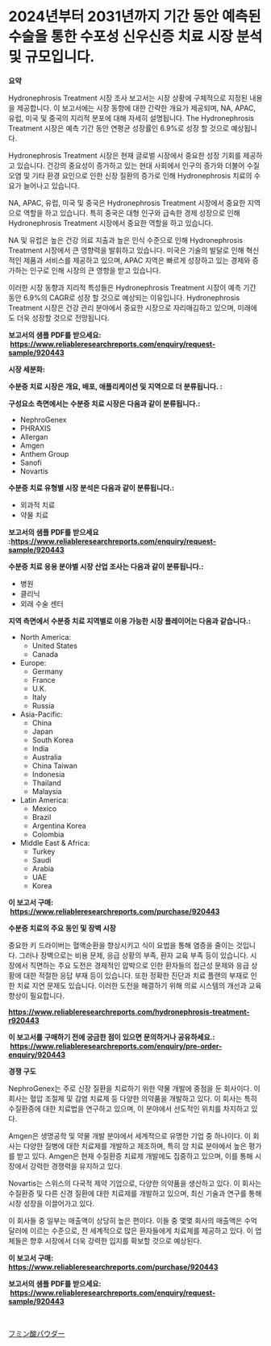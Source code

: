 <p><h1>2024년부터 2031년까지 기간 동안 예측된 수술을 통한 수포성 신우신증 치료 시장 분석 및 규모입니다.</h1></p><p><strong>요약</strong></p>
<p><p>Hydronephrosis Treatment 시장 조사 보고서는 시장 상황에 구체적으로 지정된 내용을 제공합니다. 이 보고서에는 시장 동향에 대한 간략한 개요가 제공되며, NA, APAC, 유럽, 미국 및 중국의 지리적 분포에 대해 자세히 설명됩니다. The Hydronephrosis Treatment 시장은 예측 기간 동안 연평균 성장률인 6.9%로 성장 할 것으로 예상됩니다.</p><p>Hydronephrosis Treatment 시장은 현재 글로벌 시장에서 중요한 성장 기회를 제공하고 있습니다. 건강의 중요성이 증가하고 있는 현대 사회에서 인구의 증가와 더불어 수질오염 및 기타 환경 요인으로 인한 신장 질환의 증가로 인해 Hydronephrosis 치료의 수요가 늘어나고 있습니다.</p><p>NA, APAC, 유럽, 미국 및 중국은 Hydronephrosis Treatment 시장에서 중요한 지역으로 역할을 하고 있습니다. 특히 중국은 대형 인구와 급속한 경제 성장으로 인해 Hydronephrosis Treatment 시장에서 중요한 역할을 하고 있습니다.</p><p>NA 및 유럽은 높은 건강 의료 지출과 높은 인식 수준으로 인해 Hydronephrosis Treatment 시장에서 큰 영향력을 발휘하고 있습니다. 미국은 기술의 발달로 인해 혁신적인 제품과 서비스를 제공하고 있으며, APAC 지역은 빠르게 성장하고 있는 경제와 증가하는 인구로 인해 시장의 큰 영향을 받고 있습니다.</p><p>이러한 시장 동향과 지리적 특성들은 Hydronephrosis Treatment 시장이 예측 기간 동안 6.9%의 CAGR로 성장 할 것으로 예상되는 이유입니다. Hydronephrosis Treatment 시장은 건강 관리 분야에서 중요한 시장으로 자리매김하고 있으며, 미래에도 더욱 성장할 것으로 전망됩니다.</p></p>
<p><strong>보고서의 샘플 PDF를 받으세요: &nbsp;<a href="https://www.reliableresearchreports.com/enquiry/request-sample/920443">https://www.reliableresearchreports.com/enquiry/request-sample/920443</a></strong></p>
<p><strong>시장 세분화:</strong></p>
<p><strong> 수분증 치료 시장은 개요, 배포, 애플리케이션 및 지역으로 더 분류됩니다. :</strong></p>
<p><strong>구성요소 측면에서는 수분증 치료 시장은 다음과 같이 분류됩니다.:</strong></p>
<p><ul><li>NephroGenex</li><li>PHRAXIS</li><li>Allergan</li><li>Amgen</li><li>Anthem Group</li><li>Sanofi</li><li>Novartis</li></ul></p>
<p><strong> 수분증 치료 유형별 시장 분석은 다음과 같이 분류됩니다.:</strong></p>
<p><ul><li>외과적 치료</li><li>약물 치료</li></ul></p>
<p><strong>보고서의 샘플 PDF를 받으세요 :<a href="https://www.reliableresearchreports.com/enquiry/request-sample/920443">https://www.reliableresearchreports.com/enquiry/request-sample/920443</a></strong></p>
<p><strong> 수분증 치료 응용 분야별 시장 산업 조사는 다음과 같이 분류됩니다.:</strong></p>
<p><ul><li>병원</li><li>클리닉</li><li>외래 수술 센터</li></ul></p>
<p><strong>지역 측면에서 수분증 치료 지역별로 이용 가능한 시장 플레이어는 다음과 같습니다.:</strong></p>
<p><ul>
    <li>
        North America:
        <ul>
            <li>United States</li>
            <li>Canada</li>
        </ul>
    </li>
    <li>
        Europe:
        <ul>
            <li>Germany</li>
            <li>France</li>
            <li>U.K.</li>
            <li>Italy</li>
            <li>Russia</li>
        </ul>
    </li>
    <li>
        Asia-Pacific:
        <ul>
            <li>China</li>
            <li>Japan</li>
            <li>South Korea</li>
            <li>India</li>
            <li>Australia</li>
            <li>China Taiwan</li>
            <li>Indonesia</li>
            <li>Thailand</li>
            <li>Malaysia</li>
        </ul>
    </li>
    <li>
        Latin America:
        <ul>
            <li>Mexico</li>
            <li>Brazil</li>
            <li>Argentina Korea</li>
            <li>Colombia</li>
        </ul>
    </li>
    <li>
        Middle East & Africa:
        <ul>
            <li>Turkey</li>
            <li>Saudi</li>
            <li>Arabia</li>
            <li>UAE</li>
            <li>Korea</li>
        </ul>
    </li>
    </ul></p>
<p><strong>이 보고서 구매: &nbsp;<a href="https://www.reliableresearchreports.com/purchase/920443">https://www.reliableresearchreports.com/purchase/920443</a></strong></p>
<p><strong>수분증 치료의 주요 동인 및 장벽 시장</strong></p>
<p><p>중요한 키 드라이버는 혈액순환을 향상시키고 식이 요법을 통해 염증을 줄이는 것입니다. 그러나 장벽으로는 비용 문제, 응급 상황의 부족, 환자 교육 부족 등이 있습니다. 시장에서 직면하는 주요 도전은 경제적인 압박으로 인한 환자들의 접근성 문제와 응급 상황에 대한 적절한 응답 부재 등이 있습니다. 또한 정확한 진단과 치료 플랜의 부재로 인한 치료 지연 문제도 있습니다. 이러한 도전을 해결하기 위해 의료 시스템의 개선과 교육 향상이 필요합니다.</p></p>
<p><strong><a href="https://www.reliableresearchreports.com/hydronephrosis-treatment-r920443">https://www.reliableresearchreports.com/hydronephrosis-treatment-r920443</a></strong></p>
<p><strong>이 보고서를 구매하기 전에 궁금한 점이 있으면 문의하거나 공유하세요.: &nbsp;<a href="https://www.reliableresearchreports.com/enquiry/pre-order-enquiry/920443">https://www.reliableresearchreports.com/enquiry/pre-order-enquiry/920443</a></strong></p>
<p><strong>경쟁 구도</strong></p>
<p><p>NephroGenex는 주로 신장 질환을 치료하기 위한 약물 개발에 중점을 둔 회사이다. 이 회사는 혈압 조절제 및 감염 치료제 등 다양한 의약품을 개발하고 있다. 이 회사는 특히 수질환증에 대한 치료법을 연구하고 있으며, 이 분야에서 선도적인 위치를 차지하고 있다.</p><p>Amgen은 생명공학 및 약물 개발 분야에서 세계적으로 유명한 기업 중 하나이다. 이 회사는 다양한 질병에 대한 치료제를 개발하고 제조하며, 특히 암 치료 분야에서 높은 평가를 받고 있다. Amgen은 현재 수질환증 치료제 개발에도 집중하고 있으며, 이를 통해 시장에서 강력한 경쟁력을 유지하고 있다.</p><p>Novartis는 스위스의 다국적 제약 기업으로, 다양한 의약품을 생산하고 있다. 이 회사는 수질환증 및 다른 신경 질환에 대한 치료제를 개발하고 있으며, 최신 기술과 연구를 통해 시장 성장을 이끌어가고 있다.</p><p>이 회사들 중 일부는 매출액이 상당히 높은 편이다. 이들 중 몇몇 회사의 매출액은 수억 달러에 이르는 수준으로, 전 세계적으로 많은 환자들에게 치료제를 제공하고 있다. 이 업체들은 향후 시장에서 더욱 강력한 입지를 확보할 것으로 예상된다.</p></p>
<p><strong>이 보고서 구매: &nbsp; <a href="https://www.reliableresearchreports.com/purchase/920443">https://www.reliableresearchreports.com/purchase/920443</a></strong></p>
<p><strong>보고서의 샘플 PDF를 받으세요: &nbsp;<a href="https://www.reliableresearchreports.com/enquiry/request-sample/920443">https://www.reliableresearchreports.com/enquiry/request-sample/920443</a></strong><strong></strong></p>
<p>&nbsp;</p>
<p><p><a href="https://github.com/vhemk0794148/Market-Research-Report-List-1/blob/main/710747130287.md">フミン酸パウダー</a></p></p>